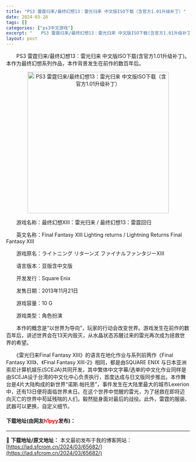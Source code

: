 ```yaml
---
title: "PS3 雷霆归来/最终幻想13：雷光归来 中文版ISO下载（含官方1.01升级补丁）"
date: 2024-03-28
tags: []
categories: ["ps3中文游戏"]
excerpt: "　　PS3 雷霆归来/最终幻想13：雷光归来 中文版ISO下载(含官方1.01升级补丁)。本作为最终幻想系列作品，本作背景发生在前作的数百年后。 　　游戏名称：最终幻想XIII：雷光归来 / 最终幻想13：雷霆回归 　　英文名称：Final Fantasy XIII Lighting returns&hellip;"
layout: post
---
```


 <p>　　PS3 雷霆归来/最终幻想13：雷光归来 中文版ISO下载(含官方1.01升级补丁)。本作为最终幻想系列作品，本作背景发生在前作的数百年后。</p> <p align="center"><img align="" border="0" src="https://lad.sfcrom.cn/wp-content/uploads/2024/03/20240328_66050ec247eed.jpg" width="387" alt="PS3 雷霆归来/最终幻想13：雷光归来 中文版ISO下载（含官方1.01升级补丁）" /></p> <p>　　游戏名称：最终幻想XIII：雷光归来 / 最终幻想13：雷霆回归</p> <p>　　英文名称：Final Fantasy XIII Lighting returns / Lightning Returns Final Fantasy XIII</p> <p>　　游戏原名：ライトニング リターンズ ファイナルファンタジーXIII</p> <p>　　语言版本：亚版含中文版</p> <p>　　开发发行：Square Enix</p> <p>　　发售日期：2013年11月21日</p> <p>　　游戏容量：10 G</p> <p>　　游戏类型：角色扮演</p> <p>　　本作的概念是&ldquo;以世界为导向&rdquo;，玩家的行动会改变世界。游戏发生在前作的数百年后，讲述世界会在13天内毁灭，从水晶状态苏醒过来的雷光再次成为拯救世界的希望。</p> <p>　　《雷光归来Final Fantasy XIII》的语言在地化作业与系列前两作《Final Fantasy XIII》、《Final Fantasy XIII-2》相同，都是由SQUARE ENIX 与日本亚洲索尼计算机娱乐(SCEJA)共同开发，其中繁体中文字幕/选单的中文化作业同样是由SCEJA设于台湾的中文化中心负责执行，首度达成与日文版同步推出。本作舞台是4片大陆构成的新世界&ldquo;诺斯.帕托思&rdquo;，事件发生在大陆里最大的城市Lexerion中，还有13日便将面临世界末日。在这个世界中觉醒的雷光，为了拯救在即将迈向灭亡的世界中苟延残喘的人们，毅然挺身面对最后的战役。此外，雷霆的服装、武器可以更换，自定义细节。</p> <p><h4>下载地址(由网友<font color="red">h1pyy</font>发布)：</h4></p> 

---
📖 **下载地址/原文地址：** 本文最初发布于我的博客网站：[https://lad.sfcrom.cn/2024/03/65682/](https://lad.sfcrom.cn/2024/03/65682/)
